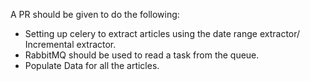 A PR should be given to do the following:

- Setting up celery to extract articles using the  date range extractor/ Incremental extractor.
- RabbitMQ should be used to read a task from the queue.
- Populate Data for all the articles.
